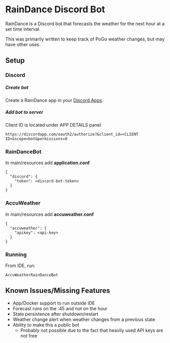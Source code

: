 # RainDance Discord Bot
RainDance is a Discord bot that forecasts the weather for the next hour at a set time interval.

This was primarily written to keep track of PoGo weather changes, but may have other uses.

## Setup
### Discord
##### Create bot
Create a RainDance app in your [Discord Apps][discord-apps].

##### Add bot to server
Client ID is located under APP DETAILS panel

    https://discordapp.com/oauth2/authorize?&client_id=<CLIENT ID>&scope=bot&permissions=0

### RainDanceBot
In main/resources add **application.conf**

    {
      "discord": {
        "token": <discord-bot-token>
      }
    }

### AccuWeather

In main/resources add **accuweather.conf**

    {
      "accuweather": {
        "apikey": <api-key>
      }
    }

### Running
From IDE, run: 

    AccuWeatherRainDanceBot
    
## Known Issues/Missing Features
* App/Docker support to run outside IDE
* Forecast runs on the :45 and not on the hour
* State persistence after shutdown/restart
* Weather change alert when weather changes from a previous state
* Ability to make this a public bot
  * Probably not possible due to the fact that heavily used API keys are not free 


[discord-apps]: https://discordapp.com/developers/applications/me
